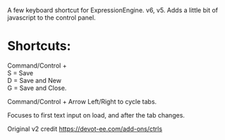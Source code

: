 A few keyboard shortcut for ExpressionEngine. v6, v5.
Adds a little bit of javascript to the control panel.

# Shortcuts:  
Command/Control +  
S = Save  
D = Save and New  
G = Save and Close.  

Command/Control + Arrow Left/Right to cycle tabs.

Focuses to first text input on load, and after the tab changes.

Original v2 credit https://devot-ee.com/add-ons/ctrls  
